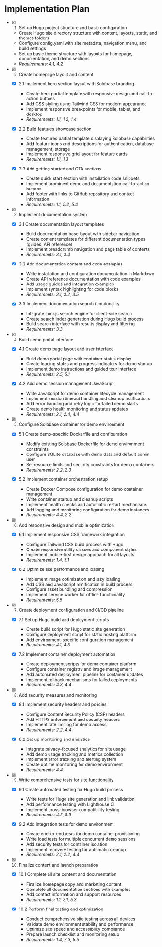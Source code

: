 # Implementation Plan

- [x] 1. Set up Hugo project structure and basic configuration
  - Create Hugo site directory structure with content, layouts, static, and themes folders
  - Configure config.yaml with site metadata, navigation menu, and build settings
  - Set up basic theme structure with layouts for homepage, documentation, and demo sections
  - _Requirements: 4.1, 4.2_

- [x] 2. Create homepage layout and content
  - [x] 2.1 Implement hero section layout with Solobase branding
    - Create hero partial template with responsive design and call-to-action buttons
    - Add CSS styling using Tailwind CSS for modern appearance
    - Implement responsive breakpoints for mobile, tablet, and desktop
    - _Requirements: 1.1, 1.2, 1.4_

  - [x] 2.2 Build features showcase section
    - Create features partial template displaying Solobase capabilities
    - Add feature icons and descriptions for authentication, database management, storage
    - Implement responsive grid layout for feature cards
    - _Requirements: 1.1, 1.3_

  - [x] 2.3 Add getting started and CTA sections
    - Create quick start section with installation code snippets
    - Implement prominent demo and documentation call-to-action buttons
    - Add footer with links to GitHub repository and contact information
    - _Requirements: 1.1, 5.2, 5.4_

- [x] 3. Implement documentation system
  - [x] 3.1 Create documentation layout templates
    - Build documentation base layout with sidebar navigation
    - Create content templates for different documentation types (guides, API reference)
    - Implement breadcrumb navigation and page table of contents
    - _Requirements: 3.1, 3.4_

  - [x] 3.2 Add documentation content and code examples
    - Write installation and configuration documentation in Markdown
    - Create API reference documentation with code examples
    - Add usage guides and integration examples
    - Implement syntax highlighting for code blocks
    - _Requirements: 3.1, 3.2, 3.5_

  - [x] 3.3 Implement documentation search functionality
    - Integrate Lunr.js search engine for client-side search
    - Create search index generation during Hugo build process
    - Build search interface with results display and filtering
    - _Requirements: 3.3_

- [x] 4. Build demo portal interface
  - [x] 4.1 Create demo page layout and user interface
    - Build demo portal page with container status display
    - Create loading states and progress indicators for demo startup
    - Implement demo instructions and guided tour interface
    - _Requirements: 2.5, 5.1_

  - [x] 4.2 Add demo session management JavaScript
    - Write JavaScript for demo container lifecycle management
    - Implement session timeout handling and cleanup notifications
    - Add error handling and retry logic for failed demo starts
    - Create demo health monitoring and status updates
    - _Requirements: 2.1, 2.4, 4.4_

- [x] 5. Configure Solobase container for demo environment
  - [x] 5.1 Create demo-specific Dockerfile and configuration
    - Modify existing Solobase Dockerfile for demo environment constraints
    - Configure SQLite database with demo data and default admin user
    - Set resource limits and security constraints for demo containers
    - _Requirements: 2.2, 2.3_

  - [x] 5.2 Implement container orchestration setup
    - Create Docker Compose configuration for demo container management
    - Write container startup and cleanup scripts
    - Implement health checks and automatic restart mechanisms
    - Add logging and monitoring configuration for demo instances
    - _Requirements: 4.4, 2.2_

- [x] 6. Add responsive design and mobile optimization
  - [x] 6.1 Implement responsive CSS framework integration
    - Configure Tailwind CSS build process with Hugo
    - Create responsive utility classes and component styles
    - Implement mobile-first design approach for all layouts
    - _Requirements: 1.4, 5.1_

  - [x] 6.2 Optimize site performance and loading
    - Implement image optimization and lazy loading
    - Add CSS and JavaScript minification in build process
    - Configure asset bundling and compression
    - Implement service worker for offline functionality
    - _Requirements: 5.5_

- [x] 7. Create deployment configuration and CI/CD pipeline
  - [x] 7.1 Set up Hugo build and deployment scripts
    - Create build script for Hugo static site generation
    - Configure deployment script for static hosting platform
    - Add environment-specific configuration management
    - _Requirements: 4.1, 4.3_

  - [x] 7.2 Implement container deployment automation
    - Create deployment scripts for demo container platform
    - Configure container registry and image management
    - Add automated deployment pipeline for container updates
    - Implement rollback mechanisms for failed deployments
    - _Requirements: 4.3, 4.4_

- [x] 8. Add security measures and monitoring
  - [x] 8.1 Implement security headers and policies
    - Configure Content Security Policy (CSP) headers
    - Add HTTPS enforcement and security headers
    - Implement rate limiting for demo access
    - _Requirements: 2.2, 4.4_

  - [x] 8.2 Set up monitoring and analytics
    - Integrate privacy-focused analytics for site usage
    - Add demo usage tracking and metrics collection
    - Implement error tracking and alerting system
    - Create uptime monitoring for demo environment
    - _Requirements: 4.4_

- [x] 9. Write comprehensive tests for site functionality
  - [x] 9.1 Create automated testing for Hugo build process
    - Write tests for Hugo site generation and link validation
    - Add performance testing with Lighthouse CI
    - Implement cross-browser compatibility testing
    - _Requirements: 4.2, 5.5_

  - [x] 9.2 Add integration tests for demo environment
    - Create end-to-end tests for demo container provisioning
    - Write load tests for multiple concurrent demo sessions
    - Add security tests for container isolation
    - Implement recovery testing for automatic cleanup
    - _Requirements: 2.1, 2.2, 4.4_

- [x] 10. Finalize content and launch preparation
  - [x] 10.1 Complete all site content and documentation
    - Finalize homepage copy and marketing content
    - Complete all documentation sections with examples
    - Add contact information and support resources
    - _Requirements: 1.1, 3.1, 5.3_

  - [x] 10.2 Perform final testing and optimization
    - Conduct comprehensive site testing across all devices
    - Validate demo environment stability and performance
    - Optimize site speed and accessibility compliance
    - Prepare launch checklist and monitoring setup
    - _Requirements: 1.4, 2.3, 5.5_